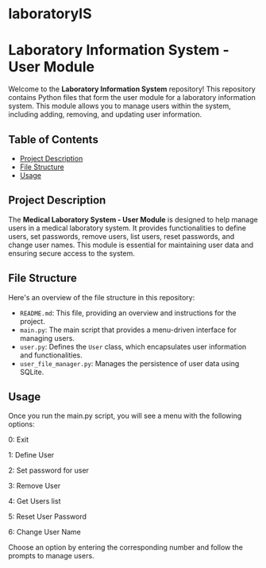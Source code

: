 # laboratoryIS
# Laboratory Information System - User Module

Welcome to the **Laboratory Information System** repository! This repository contains Python files that form the user module for a laboratory information system. This module allows you to manage users within the system, including adding, removing, and updating user information.

## Table of Contents

- [Project Description](#project-description)
- [File Structure](#file-structure)
- [Usage](#usage)

## Project Description

The **Medical Laboratory System - User Module** is designed to help manage users in a medical laboratory system. It provides functionalities to define users, set passwords, remove users, list users, reset passwords, and change user names. This module is essential for maintaining user data and ensuring secure access to the system.

## File Structure

Here's an overview of the file structure in this repository:


- `README.md`: This file, providing an overview and instructions for the project.
- `main.py`: The main script that provides a menu-driven interface for managing users.
- `user.py`: Defines the `User` class, which encapsulates user information and functionalities.
- `user_file_manager.py`: Manages the persistence of user data using SQLite.

## Usage

Once you run the main.py script, you will see a menu with the following options:

0: Exit

1: Define User

2: Set password for user

3: Remove User

4: Get Users list

5: Reset User Password

6: Change User Name

Choose an option by entering the corresponding number and follow the prompts to manage users.
